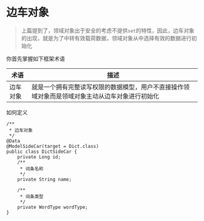 # 边车对象

> 上篇提到了，领域对象出于安全的考虑不提供`set`的特性，因此，边车对象的出现，就是为了中转有效载荷数据，领域对象从中选择有效的数据进行初始化


 你首先掌握如下框架术语

|  术语   | 描述  |
|  ----  | ----  |
| 边车对象  | 就是一个拥有完整读写权限的数据模型，用户不直接操作领域对象而是领域对象主动从边车对象进行初始化 |


如何定义
```
/**
 * 边车对象
 */
@Data
@ModelSideCar(target = Dict.class)
public class DictSideCar {
    private Long id;
    /**
     * 词条名称
     */
    private String name;

    /**
     * 词条类型
     */
    private WordType wordType;
}

```